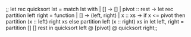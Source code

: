 

;;
let rec quicksort lst = 
  match lst with
  | [] -> []
  | pivot :: rest ->
    let rec partition left right = function
      | [] -> (left, right)
      | x :: xs ->
        if x <= pivot then
          partition (x :: left) right xs
        else
          partition left (x :: right) xs
    in
    let left, right = partition [] [] rest in
    quicksort left @ [pivot] @ quicksort right;;